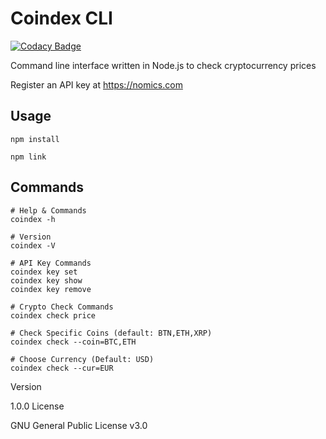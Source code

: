 # Coindex CLI

[![Codacy Badge](https://api.codacy.com/project/badge/Grade/0996803e8fa24d43bb6a9ff12eab22e6)](https://app.codacy.com/manual/kallyasmedia/coindex-cli?utm_source=github.com&utm_medium=referral&utm_content=kallyas/coindex-cli&utm_campaign=Badge_Grade_Dashboard)

Command line interface written in Node.js to check cryptocurrency prices

Register an API key at https://nomics.com
## Usage

```
npm install

npm link
```

## Commands
```
# Help & Commands
coindex -h

# Version
coindex -V

# API Key Commands
coindex key set
coindex key show
coindex key remove

# Crypto Check Commands
coindex check price

# Check Specific Coins (default: BTN,ETH,XRP)
coindex check --coin=BTC,ETH

# Choose Currency (Default: USD)
coindex check --cur=EUR
```

Version

1.0.0
License

GNU General Public License v3.0
